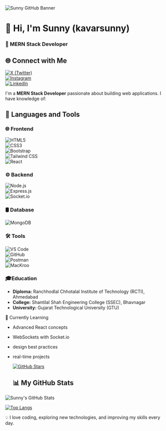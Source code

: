 <img src="https://raw.githubusercontent.com/kavarsunny/kavarsunny/main/assets/banner.png" alt="Sunny GitHub Banner" />


# 👋 Hi, I'm Sunny (kavarsunny)  

### 🚀 MERN Stack Developer 

## 🌐 Connect with Me  



[![X (Twitter)](https://img.shields.io/badge/X-000000?style=for-the-badge&logo=x&logoColor=white)](https://x.com/Sunny_patel_51?t=H78rDAzewsX1P1UmPQciBQ&s=09)  
[![Instagram](https://img.shields.io/badge/Instagram-ff69b4?style=for-the-badge&logo=instagram&logoColor=white)](https://www.instagram.com/i_am_sunny_patel?igsh=amI0MTZ2b2g3MWdy)  
[![LinkedIn](https://img.shields.io/badge/LinkedIn-0A66C2?style=for-the-badge&logo=linkedin&logoColor=white)](https://www.linkedin.com/in/sunny-kavar-763716353?utm_source=share&utm_campaign=share_via&utm_content=profile&utm_medium=android_app)





I'm a **MERN Stack Developer** passionate about building web applications. I have knowledge of:  

## 🚀 Languages and Tools  

### 🌐 Frontend  
![HTML5](https://img.shields.io/badge/HTML5-E34F26?style=for-the-badge&logo=html5&logoColor=white)  
![CSS3](https://img.shields.io/badge/CSS3-1572B6?style=for-the-badge&logo=css3&logoColor=white)  
![Bootstrap](https://img.shields.io/badge/Bootstrap-563D7C?style=for-the-badge&logo=bootstrap&logoColor=white)  
![Tailwind CSS](https://img.shields.io/badge/TailwindCSS-38B2AC?style=for-the-badge&logo=tailwind-css&logoColor=white)  
![React](https://img.shields.io/badge/React-20232A?style=for-the-badge&logo=react&logoColor=61DAFB)  

### ⚙️ Backend  
![Node.js](https://img.shields.io/badge/Node.js-43853D?style=for-the-badge&logo=node.js&logoColor=white)  
![Express.js](https://img.shields.io/badge/Express.js-404D59?style=for-the-badge&logo=express&logoColor=white)  
![Socket.io](https://img.shields.io/badge/Socket.io-010101?style=for-the-badge&logo=socket.io&logoColor=white)  

### 🛢️ Database  
![MongoDB](https://img.shields.io/badge/MongoDB-47A248?style=for-the-badge&logo=mongodb&logoColor=white)  

### 🛠️ Tools  
![VS Code](https://img.shields.io/badge/VS%20Code-007ACC?style=for-the-badge&logo=visual-studio-code&logoColor=white)  
![GitHub](https://img.shields.io/badge/GitHub-181717?style=for-the-badge&logo=github&logoColor=white)  
![Postman](https://img.shields.io/badge/Postman-FF6C37?style=for-the-badge&logo=postman&logoColor=white)  
![MacKroo](https://img.shields.io/badge/Mackroo-000000?style=for-the-badge)  


  ### 🎓Education  
- **Diploma:** Ranchhodlal Chhotalal Institute of Technology (RCTI), Ahmedabad 
- **College:** Shantilal Shah Engineering College (SSEC), Bhavnagar  
- **University:** Gujarat Technological University (GTU) 

 🌱 Currently Learning  
- Advanced React concepts  
- WebSockets with Socket.io  
- design best practices
- real-time projects

  [![GitHub Stars](https://img.shields.io/github/stars/kavarsunny/kavarsunny?style=for-the-badge)](https://github.com/kavarsunny/kavarsunny/stargazers)

  ## 📊 My GitHub Stats  

![Sunny's GitHub Stats](https://github-readme-stats.vercel.app/api?username=kavarsunny&show_icons=true&theme=dark&count_private=true)  


[![Top Langs](https://github-readme-stats.vercel.app/api/top-langs/?username=kavarsunny&layout=compact&theme=dark)](https://github.com/anuraghazra/github-readme-stats)



💡 I love coding, exploring new technologies, and improving my skills every day.  

  



